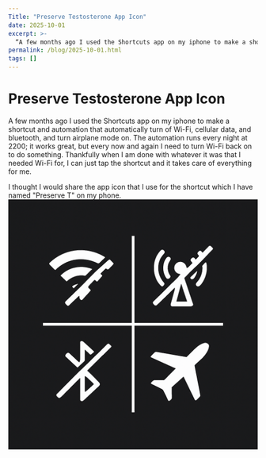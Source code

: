 ```yaml
---
Title: "Preserve Testosterone App Icon"
date: 2025-10-01
excerpt: >-
  “A few months ago I used the Shortcuts app on my iphone to make a shortcut and automation that automatically turn of Wi-Fi, cellular data, and bluetooth, and turn airplane mode on. The automation runs every night at 2200; it works great, but every now and again I need to turn Wi-Fi back on to do something. Thankfully when I am done with whatever it was that I needed Wi-Fi for, I can just tap the shortcut and it takes care of everything for me.”
permalink: /blog/2025-10-01.html
tags: []
---
```


# Preserve Testosterone App Icon

A few months ago I used the Shortcuts app on my iphone to make a shortcut and automation that automatically turn of Wi-Fi, cellular data, and bluetooth, and turn airplane mode on. The automation runs every night at 2200; it works great, but every now and again I need to turn Wi-Fi back on to do something. Thankfully when I am done with whatever it was that I needed Wi-Fi for, I can just tap the shortcut and it takes care of everything for me. 

I thought I would share the app icon that I use for the shortcut which I have named "Preserve T" on my phone.
![Preserve Testosterone App Icon](../assets/media/images/preserve-t-app-icon.png)

